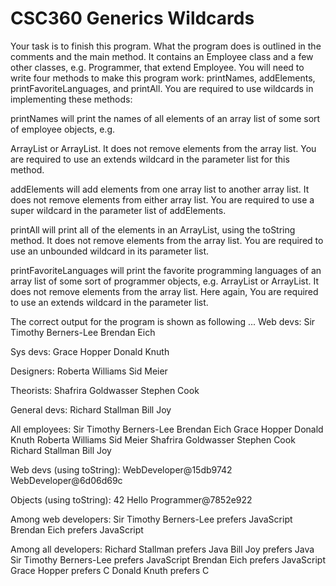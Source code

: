 # CSC360 Generics Wildcards
 
Your task is to finish this program. What the program does is outlined in
the comments and the main method. It contains an Employee class and a few other classes, e.g.
Programmer, that extend Employee. You will need to write four methods to make this program work:
printNames, addElements, printFavoriteLanguages, and printAll. You are required to use wildcards in
implementing these methods:

printNames will print the names of all elements of an array list of some sort of employee objects, e.g.

ArrayList<Employee> or ArrayList<Programmer>. It does not remove elements from the array list. You
are required to use an extends wildcard in the parameter list for this method.

addElements will add elements from one array list to another array list. It does not remove elements from
either array list. You are required to use a super wildcard in the parameter list of addElements.

printAll will print all of the elements in an ArrayList, using the toString method. It does not remove
elements from the array list. You are required to use an unbounded wildcard in its parameter list.

printFavoriteLanguages will print the favorite programming languages of an array list of some sort of
programmer objects, e.g. ArrayList<Programmer> or ArrayList<WebDeveloper>. It does not remove
elements from the array list. Here again, You are required to use an extends wildcard in the parameter
list.


The correct output for the program is shown as following ...
Web devs:
Sir Timothy Berners-Lee
Brendan Eich

Sys devs:
Grace Hopper
Donald Knuth

Designers:
Roberta Williams
Sid Meier

Theorists:
Shafrira Goldwasser
Stephen Cook

General devs:
Richard Stallman
Bill Joy

All employees:
Sir Timothy Berners-Lee
Brendan Eich
Grace Hopper
Donald Knuth
Roberta Williams
Sid Meier
Shafrira Goldwasser
Stephen Cook
Richard Stallman
Bill Joy

Web devs (using toString):
WebDeveloper@15db9742
WebDeveloper@6d06d69c

Objects (using toString):
42
Hello
Programmer@7852e922

Among web developers:
Sir Timothy Berners-Lee prefers JavaScript
Brendan Eich prefers JavaScript

Among all developers:
Richard Stallman prefers Java
Bill Joy prefers Java
Sir Timothy Berners-Lee prefers JavaScript
Brendan Eich prefers JavaScript
Grace Hopper prefers C
Donald Knuth prefers C